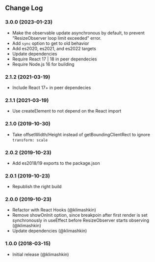 ## Change Log

### 3.0.0 (2023-01-23)
- Make the observable update asynchronous by default, to prevent "ResizeObserver loop limit exceeded" error.
- Add `sync` option to get to old behavior
- Add es2020, es2021, and es2022 targets
- Update dependencies
- Require React 17 | 18 in peer dependecies
- Require Node.js 16 for building

### 2.1.2 (2021-03-19)
- Include React 17+ in peer dependecies

### 2.1.1 (2021-03-19)
- Use createElement to not depend on the React import

### 2.1.0 (2019-10-30)
- Take offsetWidth/Height instead of getBoundingClientRect to ignore `transform: scale`

### 2.0.2 (2019-10-23)
- Add es2018/19 exports to the package.json

### 2.0.1 (2019-10-23)
- Republish the right build

### 2.0.0 (2019-10-23)
- Refactor with React Hooks (@klimashkin)
- Remove showOnInit option, since breakpoin after first render is set synchronously in useEffect before ResizeObserver starts observing  (@klimashkin)
- Update dependencies (@klimashkin)

### 1.0.0 (2018-03-15)
- Initial release (@klimashkin)